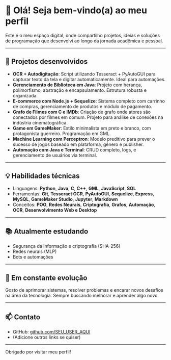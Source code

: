 # 👋 Olá! Seja bem-vindo(a) ao meu perfil

Este é o meu espaço digital, onde compartilho projetos, ideias e soluções de programação que desenvolvi ao longo da jornada acadêmica e pessoal.

---

## 🚀 Projetos desenvolvidos

- **OCR + Autodigitação**: Script utilizando Tesseract + PyAutoGUI para capturar texto da tela e digitar automaticamente. Ideal para automações.
- **Gerenciamento de Biblioteca em Java**: Projeto com herança, polimorfismo, abstração e encapsulamento. Estrutura robusta e organizada.
- **E-commerce com Node.js + Sequelize**: Sistema completo com carrinho de compras, gerenciamento de produtos e módulo de pagamento.
- **Grafo de Filmes com C e IMDb**: Criação de grafo onde atores são conectados por filmes em comum. Projeto para análise de conexões na indústria cinematográfica.
- **Game em GameMaker**: Estilo minimalista em preto e branco, com protagonista guerreiro. Programação em GML.
- **Machine Learning com Perceptron**: Modelo preditivo para prever o sucesso de jogos baseado em plataforma, gênero e publisher.
- **Automação com Java e Terminal**: CRUD completo, logs, e gerenciamento de usuários via terminal.

---

## 💡 Habilidades técnicas

- Linguagens: **Python**, **Java**, **C**, **C++**, **GML**, **JavaScript**, **SQL**
- Ferramentas: **Git**, **Tesseract OCR**, **PyAutoGUI**, **Sequelize**, **Express**, **MySQL**, **GameMaker Studio**, **Jupyter**, **Markdown**
- Conceitos: **POO**, **Redes Neurais**, **Criptografia**, **Grafos**, **Automação**, **OCR**, **Desenvolvimento Web e Desktop**

---

## 📚 Atualmente estudando

- Segurança da Informação e criptografia (SHA-256)
- Redes neurais (MLP)
- Bots e automações

---

## 🔧 Em constante evolução

Gosto de aprimorar sistemas, resolver problemas e encarar novos desafios na área da tecnologia. Sempre buscando melhorar e aprender algo novo.

---

## 📫 Contato

- GitHub: [github.com/SEU_USER_AQUI](https://github.com/SEU_USER_AQUI)
- (Adicione outros links se quiser)

---

Obrigado por visitar meu perfil!